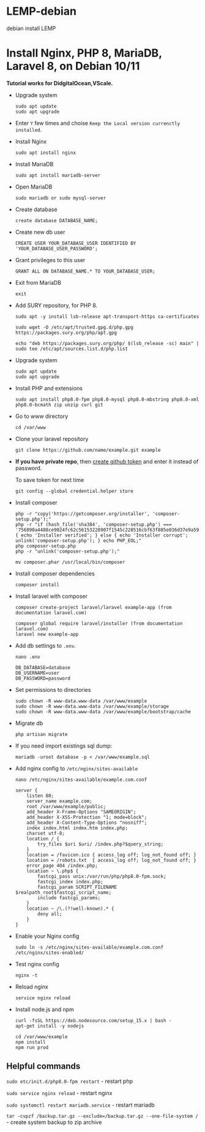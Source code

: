 # LEMP-debian
debian install LEMP
# Install Nginx, PHP 8, MariaDB, Laravel 8, on Debian 10/11

**Tutorial works for DidgitalOcean,VScale.**

* Upgrade system

    ```
    sudo apt update
    sudo apt upgrade
    ```

* Enter `Y` few times and choise `Keep the Local version currenctly installed`.

* Install Nginx

    ```
    sudo apt install nginx
    ```

* Install MariaDB

    ```
    sudo apt install mariadb-server
    ```

* Open MariaDB

    ```
    sudo mariadb or sudo mysql-server
    ```

* Create database

    ```
    create database DATABASE_NAME;
    ```

* Create new db user

    ```
    CREATE USER YOUR_DATABASE_USER IDENTIFIED BY 'YOUR_DATABASE_USER_PASSWORD';
    ```
* Grant privileges to this user

    ```
    GRANT ALL ON DATABASE_NAME.* TO YOUR_DATABASE_USER;
    ```

* Exit from MariaDB

    ```
    exit
    ```

* Add SURY repository, for PHP 8.

    ```
    sudo apt -y install lsb-release apt-transport-https ca-certificates 
    ```

    ```
    sudo wget -O /etc/apt/trusted.gpg.d/php.gpg https://packages.sury.org/php/apt.gpg
    ```

    ```
    echo "deb https://packages.sury.org/php/ $(lsb_release -sc) main" | sudo tee /etc/apt/sources.list.d/php.list
    ```

* Upgrade system

    ```
    sudo apt update
    sudo apt upgrade
    ```
* Install PHP and extensions

    ```
    sudo apt install php8.0-fpm php8.0-mysql php8.0-mbstring php8.0-xml php8.0-bcmath zip unzip curl git
    ```
* Go to www directory

    ```
    cd /var/www
    ```
* Clone your laravel repository

    ```
    git clone https://github.com/name/example.git example
    ```

* **If you have private repo**, then [create github token](https://github.com/settings/tokens) and enter it instead of password.

    To save token for next time
    ```
    git config --global credential.helper store
    ```  

* Install composer 

    ```
    php -r "copy('https://getcomposer.org/installer', 'composer-setup.php');"
    php -r "if (hash_file('sha384', 'composer-setup.php') === '756890a4488ce9024fc62c56153228907f1545c228516cbf63f885e036d37e9a59d27d63f46af1d4d07ee0f76181c7d3') { echo 'Installer verified'; } else { echo 'Installer corrupt'; unlink('composer-setup.php'); } echo PHP_EOL;"
    php composer-setup.php
    php -r "unlink('composer-setup.php');"
    ```

    ```
    mv composer.phar /usr/local/bin/composer
    ```
* Install composer dependencies

    ```
    composer install
    ```
* Install laravel with composer
    ```
    composer create-project laravel/laravel example-app (from documentation laravel.com)
    ```    
    ```
    composer global require laravel/installer (from documentation laravel.com)
    laravel new example-app
    ``` 
    
* Add db settings to `.env`.

    ```
    nano .env
    ```

    ```
    DB_DATABASE=database
    DB_USERNAME=user
    DB_PASSWORD=password
    ```

* Set permissions to directories

    ```
    sudo chown -R www-data.www-data /var/www/example
    sudo chown -R www-data.www-data /var/www/example/storage
    sudo chown -R www-data.www-data /var/www/example/bootstrap/cache
    ```

* Migrate db

    ```
    php artisan migrate
    ```
* If you need import existings sql dump:

    ```
    mariadb -uroot database -p < /var/www/example.sql
    ```

* Add nginx config to `/etc/nginx/sites-available`

    ```
    nano /etc/nginx/sites-available/example.com.conf
    ```
    ```
    server {
        listen 80;
        server_name example.com;
        root /var/www/example/public;
        add_header X-Frame-Options "SAMEORIGIN";
        add_header X-XSS-Protection "1; mode=block";
        add_header X-Content-Type-Options "nosniff";
        index index.html index.htm index.php;
        charset utf-8;
        location / {
            try_files $uri $uri/ /index.php?$query_string;
        }
        location = /favicon.ico { access_log off; log_not_found off; }
        location = /robots.txt  { access_log off; log_not_found off; }
        error_page 404 /index.php;
        location ~ \.php$ {
            fastcgi_pass unix:/var/run/php/php8.0-fpm.sock;
            fastcgi_index index.php;
            fastcgi_param SCRIPT_FILENAME $realpath_root$fastcgi_script_name;
            include fastcgi_params;
        }
        location ~ /\.(?!well-known).* {
            deny all;
        }
    }
    ```

* Enable your Nginx config

    ```
    sudo ln -s /etc/nginx/sites-available/example.com.conf /etc/nginx/sites-enabled/
    ```
* Test nginx config

    ```
    nginx -t
    ```
* Reload nginx

    ```
    service nginx reload
    ```
* Install node.js and npm

    ```
    curl -fsSL https://deb.nodesource.com/setup_15.x | bash -
    apt-get install -y nodejs
    ```

    ```
    cd /var/www/example
    npm install
    npm run prod
    ```

## Helpful commands

`sudo etc/init.d/php8.0-fpm restart` - restart php

`sudo service nginx reload` - restart nginx

`sudo systemctl restart mariadb.service` - restart mariadb

`tar -cvpzf /backup.tar.gz --exclude=/backup.tar.gz --one-file-system /` - create system backup to zip archive



